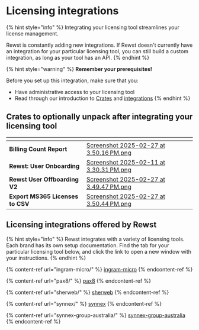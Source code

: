 # Licensing integrations

{% hint style="info" %}
Integrating your licensing tool streamlines your license management.

Rewst is constantly adding new integrations. If Rewst doesn't currently have an integration for your particular licensing tool, you can still build a custom integration, as long as your tool has an API.
{% endhint %}

{% hint style="warning" %}
**Remember your prerequisites!**&#x20;

Before you set up this integration, make sure that you:

* Have administrative access to your licensing tool
* Read through our introduction to [Crates](https://docs.rewst.help/prebuilt-automations/crates) and [integrations](https://docs.rewst.help/documentation/integrations)
{% endhint %}

## Crates to optionally unpack after integrating your licensing tool

<table data-view="cards"><thead><tr><th></th><th data-hidden data-card-cover data-type="files"></th><th data-hidden data-card-target data-type="content-ref"></th></tr></thead><tbody><tr><td><strong>Billing Count Report</strong></td><td><a href="../../../.gitbook/assets/Screenshot 2025-02-27 at 3.50.16 PM.png">Screenshot 2025-02-27 at 3.50.16 PM.png</a></td><td></td></tr><tr><td><strong>Rewst: User Onboarding</strong></td><td><a href="../../../.gitbook/assets/Screenshot 2025-02-11 at 3.30.31 PM.png">Screenshot 2025-02-11 at 3.30.31 PM.png</a></td><td></td></tr><tr><td><strong>Rewst User Offboarding V2</strong></td><td><a href="../../../.gitbook/assets/Screenshot 2025-02-27 at 3.49.47 PM.png">Screenshot 2025-02-27 at 3.49.47 PM.png</a></td><td></td></tr><tr><td><strong>Export MS365 Licenses to CSV</strong></td><td><a href="../../../.gitbook/assets/Screenshot 2025-02-27 at 3.50.44 PM.png">Screenshot 2025-02-27 at 3.50.44 PM.png</a></td><td></td></tr></tbody></table>

## Licensing integrations offered by Rewst

{% hint style="info" %}
Rewst integrates with a variety of licensing tools. Each brand has its own setup documentation. Find the tab for your particular licensing tool below, and click the link to open a new window with your instructions.
{% endhint %}

{% content-ref url="ingram-micro/" %}
[ingram-micro](ingram-micro/)
{% endcontent-ref %}

{% content-ref url="pax8/" %}
[pax8](pax8/)
{% endcontent-ref %}

{% content-ref url="sherweb/" %}
[sherweb](sherweb/)
{% endcontent-ref %}

{% content-ref url="synnex/" %}
[synnex](synnex/)
{% endcontent-ref %}

{% content-ref url="synnex-group-australia/" %}
[synnex-group-australia](synnex-group-australia/)
{% endcontent-ref %}

